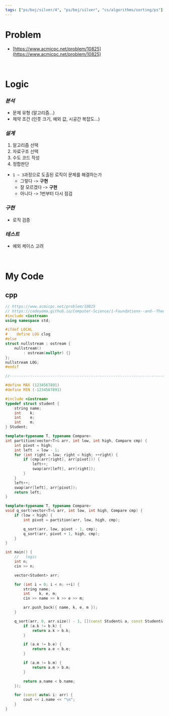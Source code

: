 ```yaml
---
tags: ["ps/boj/silver/4", "ps/boj/silver", "cs/algorithms/sorting/ps"]
---
```


# Problem
- [https://www.acmicpc.net/problem/10825](https://www.acmicpc.net/problem/10825)

<br/>

# Logic

### *분석*
- 문제 유형 (알고리즘...)
- 제약 조건 (인풋 크기, 예외 값, 시공간 복잡도...)

### *설계*
1. 알고리즘 선택
2. 자료구조 선택
3. 수도 코드 작성
4. 정합판단
  - `1 ~ 3`과정으로 도출된 로직이 문제를 해결하는가
    - 그렇다 -> **구현**
    - 잘 모르겠다 -> **구현**
    - 아니다 -> 1번부터 다시 점검

### *구현*
- 로직 검증

### *테스트*
- 예외 케이스 고려

<br/>

# My Code
## cpp
```cpp title="boj/10825.cpp"
// https://www.acmicpc.net/problem/10825
// https://codeyoma.github.io/Computer-Science/1-Foundations--and--Theory/Algorithms/ps/boj/10825/10825
#include <iostream>
using namespace std;

#ifdef LOCAL
#    define LOG clog
#else
struct nullstream : ostream {
    nullstream()
        : ostream(nullptr) {}
};
nullstream LOG;
#endif

//--------------------------------------------------------------------------------------------------

#define MAX (1234567891)
#define MIN (-1234567891)

#include <iostream>
typedef struct student {
    string name;
    int    k;
    int    e;
    int    m;
} Student;

template<typename T, typename Compare>
int partition(vector<T>& arr, int low, int high, Compare cmp) {
    int pivot = high;
    int left  = low - 1;
    for (int right = low; right < high; ++right) {
        if (cmp(arr[right], arr[pivot])) {
            left++;
            swap(arr[left], arr[right]);
        }
    }
    left++;
    swap(arr[left], arr[pivot]);
    return left;
}

template<typename T, typename Compare>
void q_sort(vector<T>& arr, int low, int high, Compare cmp) {
    if (low < high) {
        int pivot = partition(arr, low, high, cmp);

        q_sort(arr, low, pivot - 1, cmp);
        q_sort(arr, pivot + 1, high, cmp);
    }
}

int main() {
    //   logic
    int n;
    cin >> n;

    vector<Student> arr;

    for (int i = 0; i < n; ++i) {
        string name;
        int    k, e, m;
        cin >> name >> k >> e >> m;

        arr.push_back({ name, k, e, m });
    }

    q_sort(arr, 0, arr.size() - 1, [](const Student& a, const Student& b) {
        if (a.k != b.k) {
            return a.k > b.k;
        }

        if (a.e != b.e) {
            return a.e < b.e;
        }

        if (a.m != b.m) {
            return a.m > b.m;
        }

        return a.name < b.name;
    });

    for (const auto& i: arr) {
        cout << i.name << "\n";
    }
}

```
